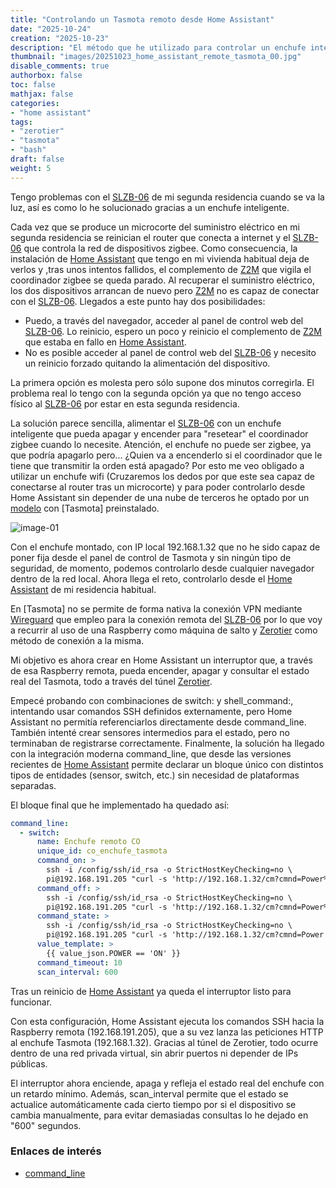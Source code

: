 ```yaml
---
title: "Controlando un Tasmota remoto desde Home Assistant"
date: "2025-10-24"
creation: "2025-10-23"
description: "El método que he utilizado para controlar un enchufe inteligente con Tasmota desde Home Assistant gracias a Zerotier y una máquina de salto"
thumbnail: "images/20251023_home_assistant_remote_tasmota_00.jpg"
disable_comments: true
authorbox: false
toc: false
mathjax: false
categories:
- "home assistant"
tags:
- "zerotier"
- "tasmota"
- "bash"
draft: false
weight: 5
---
```

Tengo problemas con el [SLZB-06] de mi segunda residencia cuando se va la luz, así es como lo he solucionado gracias a un enchufe inteligente.
<!--more-->
Cada vez que se produce un microcorte del suministro eléctrico en mi segunda residencia se reinician el router que conecta a internet y el [SLZB-06] que controla la red de dispositivos zigbee. Como consecuencia, la instalación de [Home Assistant] que tengo en mi vivienda habitual deja de verlos y ,tras unos intentos fallidos, el complemento de [Z2M] que vigila el coordinador zigbee se queda parado. Al recuperar el suministro eléctrico, los dos dispositivos arrancan de nuevo pero [Z2M] no es capaz de conectar con el [SLZB-06]. Llegados a este punto hay dos posibilidades:
 - Puedo, a través del navegador, acceder al panel de control web del [SLZB-06]. Lo reinicio, espero un poco y reinicio el complemento de [Z2M] que estaba en fallo en [Home Assistant].
 - No es posible acceder al panel de control web del [SLZB-06] y necesito un reinicio forzado quitando la alimentación del dispositivo.
 
La primera opción es molesta pero sólo supone dos minutos corregirla. El problema real lo tengo con la segunda opción ya que no tengo acceso físico al [SLZB-06] por estar en esta segunda residencia.

La solución parece sencilla, alimentar el [SLZB-06] con un enchufe inteligente que pueda apagar y encender para "resetear" el coordinador zigbee cuando lo necesite. Atención, el enchufe no puede ser zigbee, ya que podría apagarlo pero... ¿Quien va a encenderlo si el coordinador que le tiene que transmitir la orden está apagado? Por esto me veo obligado a utilizar un enchufe wifi (Cruzaremos los dedos por que este sea capaz de conectarse al router tras un microcorte) y para poder controlarlo desde Home Assistant sin depender de una nube de terceros he optado por un [modelo] con [Tasmota] preinstalado.

![image-01]

Con el enchufe montado, con IP local 192.168.1.32 que no he sido capaz de poner fija desde el panel de control de Tasmota y sin ningún tipo de seguridad, de momento, podemos controlarlo desde cualquier navegador dentro de la red local. Ahora llega el reto, controlarlo desde el [Home Assistant] de mi residencia habitual.

En [Tasmota] no se permite de forma nativa la conexión VPN mediante [Wireguard] que empleo para la conexión remota del [SLZB-06] por lo que voy a recurrir al uso de una Raspberry como máquina de salto y [Zerotier] como método de conexión a la misma.

Mi objetivo es ahora crear en Home Assistant un interruptor que, a través de esa Raspberry remota, pueda encender, apagar y consultar el estado real del Tasmota, todo a través del túnel [Zerotier].

Empecé probando con combinaciones de switch: y shell_command:, intentando usar comandos SSH definidos externamente, pero Home Assistant no permitía referenciarlos directamente desde command_line. También intenté crear sensores intermedios para el estado, pero no terminaban de registrarse correctamente.
Finalmente, la solución ha llegado con la integración moderna command_line, que desde las versiones recientes de [Home Assistant] permite declarar un bloque único con distintos tipos de entidades (sensor, switch, etc.) sin necesidad de plataformas separadas.

El bloque final que he implementado ha quedado así:

``` yaml
command_line:
  - switch:
      name: Enchufe remoto CO
      unique_id: co_enchufe_tasmota
      command_on: >
        ssh -i /config/ssh/id_rsa -o StrictHostKeyChecking=no \
        pi@192.168.191.205 "curl -s 'http://192.168.1.32/cm?cmnd=Power%20On'"
      command_off: >
        ssh -i /config/ssh/id_rsa -o StrictHostKeyChecking=no \
        pi@192.168.191.205 "curl -s 'http://192.168.1.32/cm?cmnd=Power%20Off'"
      command_state: >
        ssh -i /config/ssh/id_rsa -o StrictHostKeyChecking=no \
        pi@192.168.191.205 "curl -s 'http://192.168.1.32/cm?cmnd=Power'"
      value_template: >
        {{ value_json.POWER == 'ON' }}
      command_timeout: 10
      scan_interval: 600
```
Tras un reinicio de [Home Assistant] ya queda el interruptor listo para funcionar.

Con esta configuración, Home Assistant ejecuta los comandos SSH hacia la Raspberry remota (192.168.191.205), que a su vez lanza las peticiones HTTP al enchufe Tasmota (192.168.1.32).
Gracias al túnel de Zerotier, todo ocurre dentro de una red privada virtual, sin abrir puertos ni depender de IPs públicas.

El interruptor ahora enciende, apaga y refleja el estado real del enchufe con un retardo mínimo. Además, scan_interval permite que el estado se actualice automáticamente cada cierto tiempo por si el dispositivo se cambia manualmente, para evitar demasiadas consultas lo he dejado en "600" segundos.



### Enlaces de interés
- [command_line](https://www.home-assistant.io/integrations/command_line/)

[Home Assistant]: https://www.home-assistant.io
[modelo]: https://es.aliexpress.com/item/1005009316915168.html
[SLZB-06]: https://smlight.tech/product/slzb-06
[Wireguard]: https://www.wireguard.com
[Zerotier]: https://www.zerotier.com
[Z2M]: https://www.zigbee2mqtt.io

[image-01]: /images/20251023_home_assistant_remote_tasmota_01.jpg



